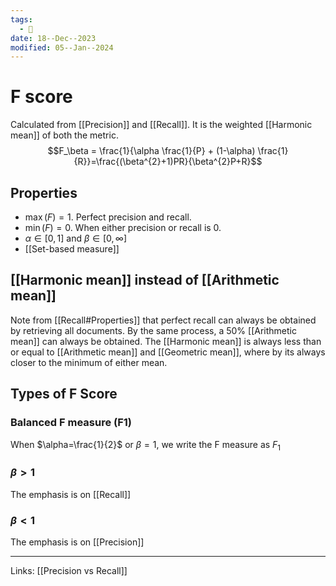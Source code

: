 ```yaml
---
tags:
  - 🌱
date: 18--Dec--2023
modified: 05--Jan--2024
---
```

# F score
Calculated from [[Precision]] and [[Recall]]. It is the weighted [[Harmonic mean]] of both the metric.
$$F_\beta = \frac{1}{\alpha \frac{1}{P} + (1-\alpha) \frac{1}{R}}=\frac{(\beta^{2}+1)PR}{\beta^{2}P+R}$$
## Properties
- $\max(F)=1$. Perfect precision and recall.
- $\min(F)=0$. When either precision or recall is 0.
- $\alpha \in [0,1]$ and $\beta \in [0,\infty]$
- [[Set-based measure]]
## [[Harmonic mean]] instead of [[Arithmetic mean]]
Note from [[Recall#Properties]] that perfect recall can always be obtained by retrieving all documents. By the same process, a 50% [[Arithmetic mean]] can always be obtained.
The [[Harmonic mean]] is always less than or equal to [[Arithmetic mean]] and [[Geometric mean]], where by its always closer to the minimum of either mean.
## Types of F Score
### Balanced F measure (F1)
When $\alpha=\frac{1}{2}$ or $\beta=1$, we write the F measure as $F_1$
### $\beta>1$
The emphasis is on [[Recall]]
### $\beta<1$
The emphasis is on [[Precision]]

---
Links: [[Precision vs Recall]]
